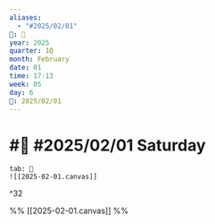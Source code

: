 ```yaml
---
aliases:
  - "#2025/02/01"
📁: 📅
year: 2025
quarter: 1Q
month: February
date: 01
time: 17:13
week: 05
day: 6
📅: 2025/02/01
---
```

# #📅 #2025/02/01 Saturday

```tabs
tab: 🧠
![[2025-02-01.canvas]]
```

^32

%%
[[2025-02-01.canvas]]
%%